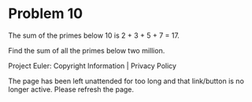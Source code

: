 #   Problem 10

   The sum of the primes below 10 is 2 + 3 + 5 + 7 = 17.

   Find the sum of all the primes below two million.

   Project Euler: Copyright Information | Privacy Policy

   The page has been left unattended for too long and that link/button is no
   longer active. Please refresh the page.
